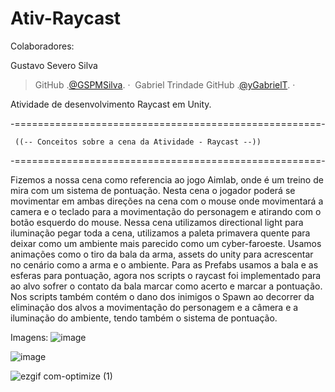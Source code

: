 # Ativ-Raycast
Colaboradores: 

Gustavo Severo Silva
> GitHub .[@GSPMSilva](https://github.com/GSPMSilva).&nbsp;&middot;&nbsp; 
Gabriel Trindade
> GitHub .[@yGabrielT](https://github.com/yGabrielT).&nbsp;&middot;&nbsp;  

Atividade de desenvolvimento Raycast em Unity.


-=====================================================- 

     ((-- Conceitos sobre a cena da Atividade - Raycast --))

-=====================================================-

Fizemos a nossa cena como referencia ao jogo Aimlab, onde é um treino de mira com um sistema de pontuação.
Nesta cena o jogador poderá se movimentar em ambas direções na cena com o mouse onde movimentará a camera e o teclado para a movimentação do personagem e atirando com o botão esquerdo do mouse.
Nessa cena utilizamos directional light para iluminação pegar toda a cena, utilizamos a paleta primavera quente para deixar como um ambiente mais parecido como um cyber-faroeste. Usamos animações como o tiro da bala da arma, assets do unity para acrescentar no cenário como a arma e o ambiente.
Para as Prefabs usamos a bala e as esferas para pontuação, agora nos scripts o raycast foi implementado para ao alvo sofrer o contato da bala marcar como acerto e marcar a pontuação. Nos scripts também contém o dano dos inimigos o Spawn ao decorrer da eliminação dos alvos a movimentação do personagem e a câmera e a iluminação do ambiente, tendo também o sistema de pontuação.

Imagens:
![image](https://github.com/yGabrielT/Ativ-Raycast/assets/95586355/eb0f1a2a-94b4-4452-8ab1-e6b08dd393ef)

![image](https://github.com/yGabrielT/Ativ-Raycast/assets/95586355/5560c3f9-5e5f-487e-9d5c-0c6c032f02fa)

![ezgif com-optimize (1)](https://github.com/yGabrielT/Ativ-Raycast/assets/95586355/539cf51f-ead0-4f2c-86c2-158bf93f5dfb)
